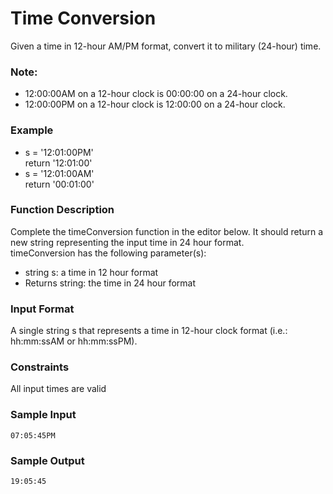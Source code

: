 # Time Conversion
Given a time in 12-hour AM/PM format, convert it to military (24-hour) time.

### Note: 
* 12:00:00AM on a 12-hour clock is 00:00:00 on a 24-hour clock.
* 12:00:00PM on a 12-hour clock is 12:00:00 on a 24-hour clock.

### Example
* s = '12:01:00PM'  
   return '12:01:00'
* s = '12:01:00AM'  
   return '00:01:00'

### Function Description
Complete the timeConversion function in the editor below. It should return a new string representing the input time in 24 hour format.  
timeConversion has the following parameter(s):
* string s: a time in 12 hour format
* Returns string: the time in 24 hour format

### Input Format
A single string s that represents a time in 12-hour clock format (i.e.: hh:mm:ssAM or hh:mm:ssPM).

### Constraints
All input times are valid

### Sample Input
``` 
07:05:45PM
```

### Sample Output
``` 
19:05:45
```
